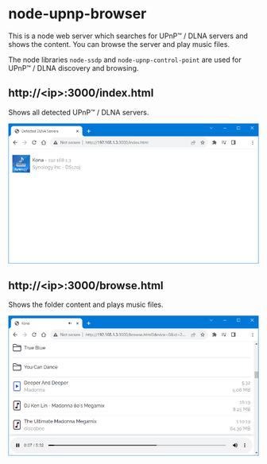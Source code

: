 # node-upnp-browser
This is a node web server which searches for UPnP&trade; / DLNA servers and shows the content. You can browse the server and play music files.

The node libraries `node-ssdp` and `node-upnp-control-point` are used for UPnP&trade; / DLNA discovery and browsing.

## http://\<ip\>:3000/index.html
Shows all detected UPnP&trade; / DLNA servers.

![](.github/index.png)

## http://\<ip\>:3000/browse.html
Shows the folder content and plays music files.

![](.github/browse.png)
